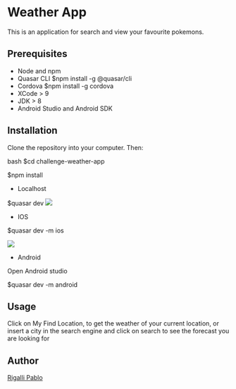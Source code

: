 # Weather App

This is an application for search and view your favourite pokemons.

## Prerequisites

- Node and npm
- Quasar CLI $npm install -g @quasar/cli
- Cordova $npm install -g cordova
- XCode > 9
- JDK > 8
- Android Studio and Android SDK


## Installation

 Clone the repository into your computer.
 Then:

bash
$cd challenge-weather-app

$npm install

- Localhost

$quasar dev
![](https://github.com/pabrig/challenge-weather-app/blob/master/src/assets/screen-shot-desktop.png)


- IOS

$quasar dev -m ios

![](https://github.com/pabrig/challenge-weather-app/blob/master/src/assets/screenshot-capture-ios.jpeg)
- Android

 Open Android studio

$quasar dev -m android



## Usage



Click on My Find Location, to get the weather of your current location, or insert a city in the search engine and click on search to see the forecast you are looking for




## Author

[Rigalli Pablo](https://www.linkedin.com/in/pablo-rigalli-376a04189/)
